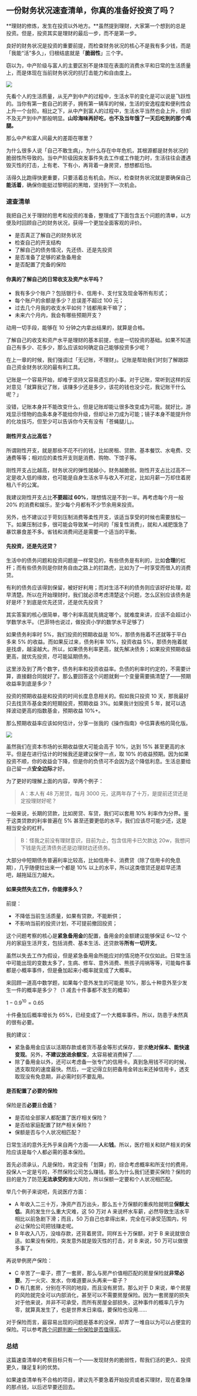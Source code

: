 ## 一份财务状况速查清单，你真的准备好投资了吗？

**理财的修炼，发生在投资以外地方。**虽然提到理财，大家第一个想到的总是投资。但是，投资其实是理财的最后一步，而不是第一步。

良好的财务状况是投资的重要前提，而检查财务状况的核心不是我有多少钱，而是「我能“活”多久」，归根结底就是「**脆弱性**」三个字。

窃以为，中产阶级与富人的主要区别不是体现在表面的消费水平和日常的生活质量上，而是体现在当前财务状况的抗打击能力和自由度上。

![](%E8%B4%A2%E5%8A%A1%E7%A8%B3%E5%AE%9A%E6%80%A7.jpg)

先看个人的生活质量，从无产到中产的过程中，生活水平的变化是可以说是飞跃性的。当你有第一套自己的房子，拥有第一辆车的时候，生活的安逸程度和便利性会上升一个台阶。相比之下，从中产到富人的过程中，生活水平当然也会上升，但却不及无产到中产那般明显。**山珍海味再好吃，也不及当年饿了一天后吃到的那个鸡腿。**

那么中产和富人间最大的差距在哪里？

为什么很多人说「自己不敢生病」，为什么存在中年危机，其根源都是财务状况的脆弱性所导致的。当中产阶级因突发事件失去工作或工作能力时，生活往往会遭遇毁灭性的打击，上有老、下有小，再背着一身房贷，想想都后怕。

活得久比跑得快更重要，只要活着总有机会。所以，检查财务状况就是要确保自己**能活着**，确保你能挺过黎明前的黑暗，坚持到下一次机会。

### 速查清单

我把自己关于理财的思考和投资的准备，整理成了下面包含五个问题的清单，以方便及时回顾自己的财务状况，获得一个更加全面客观的评价。
- 是否真正了解自己的财务状况
- 检查自己的开支结构
- 了解自己的债务情况，先还债、还是先投资
- 是否准备了足够的紧急备用金
- 是否配置了完备的保险

#### 你真的了解自己的日常收支及资产水平吗？

* 我有多少个账户？包括银行卡、信用卡、支付宝及现金等所有形式；
* 每个账户的余额是多少？总误差不超过 100 元；
* 过去几个月我的收支水平如何？钱都用来干嘛了；
* 未来六个月内，我会有哪些预期开支？

动用一切手段，能够在 10 分钟之内拿出结果的，就算是合格。

了解自己的收支和资产水平是理财的基本前提，也是一切投资的基础。如果不知道自己有多少、花多少，那么应该如何确定自己能够投资多少呢？

在上一章的时候，我们强调过「无记账，不理财」。记账是帮助我们时刻了解跟踪自己资金财务状况的最有利工具。

记账是一个容易开始，却难于坚持又容易遗忘的小事。对于记账，常听到这样的反对意见「就算我记了账，该赚多少还是多少，该花的钱也没少花，我记账干什么呢？」

没错，记账本身并不能改变什么，但是记账却能让很多改变成为可能。就好比，游戏显示怪物的血条本身不能给你升级，但却让补刀成为可能；镜子本身不能提升你的化妆技巧，但至少可以告诉你今天有没有「苍蝇腿儿」。

#### 刚性开支占比高低？

所谓刚性开支，就是那些不花不行的钱，比如房租、贷款、基本餐饮、水电费、交通费等等；相对应的柔性开支则是消费、购物、下馆子等。

刚性开支占比越高，财务状况的弹性就越小，财务越脆弱。刚性开支占比过高不一定是收入低的缘故，也可能是自身生活水平与收入不对定，比如月薪一万却住着房租八千的公寓。

我建议刚性开支占比**不要超过 60%**，理想情况是不到一半。再考虑每个月一般 20% 的消费和娱乐，至少每个月都有不少节余用来投资。

另外，也不建议过于苛刻压制消费等柔性开支，该适当享受的时候也需要放松一下。如果压制过多，很可能会导致某一时间的「报复性消费」，就和人减肥饿急了暴饮暴食差不多。省钱和消费间还是需要一个适当的平衡。

#### 先投资，还是先还贷？

生活中的债务问题和投资问题是一样常见的，有些债务是有利的，比如**合理**的杠杆；而有些债务则是你财务自由之路上的拦路虎，比如为了一时享受而借入的消费贷。

有利的债务应该得到保留，被好好利用；而对生活不利的债务则应该好好处理，趁早清楚。所以在开始理财时，我们就必须考虑清楚这个问题，怎么区别应该债务是好是坏？到底是优先还贷，还是优先投资？

其实答案的核心很简单，哪个利率高就先搞定哪个。就难度来讲，应该不会超过小学数学水平。（巴菲特也说过，做投资小学的数学水平足够了）

如果债务利率时 5%，我们投资的预期收益是 10%，那债务拖着不还就等于平白多来 5% 的收益。而如果反过来，债务利率 10%，投资收益 5%，那债务拖着就是找虐，越滚越大。所以，如果债务利率更高，就先解决债务；如果投资预期收益更高，就优先投资，尽可能延期债务。

这里涉及到了两个数字，债务利率和投资收益率。负债的利率时约定的，不需要计算，直接翻合同就好了。那么要回答这个问题就剩一个变量需要搞清楚了——预期收益率到底是多少？

投资的预期收益是和投资的时间长度息息相关的。假如我只投资 10 天，那我最好只去找货币基金类的短期投资，预期收益 3%。如果我计划投资 5 年，就可以选择波动更高的指数基金，预期收益 10%+。

那么预期收益率应该如何估计，分享一张我的《操作指南》中估算表格的简化版。

![](%E6%94%B6%E7%9B%8A%E7%8E%87%E4%BC%B0%E7%AE%97.png)

虽然我们在资本市场的长期收益很大可能会高于 10%，达到 15% 甚至更高的水平。但是在进行估计的时候我还是建议保守一点，取 10% 的收益预期。因为如果投资不顺，你的收益会下降，但是你的负债可不会因为这个降低利息。生活总要给自己留一点**安全边际**才好。

为了更好的理解上面的内容，举两个例子：

> A：本人有 48 万房贷，每月 3000 元，这两年存了十万，是提前还贷还是定投理财好呢？

一般来说，长期的贷款，比如房贷、车贷，我们可以套用 10% 利率作为分界。鉴于这类贷款的利率普遍在 5% 甚至还要更低的水平，我们应该尽可能少还，这是相当安全的杠杆。

> B：怪我之前没有理财意识，目前为止，包含信用卡已欠款达 20w，我想问下钱是先还清债务还是边理财边还债务。

大部分中短期债务普遍利率比较高，比如信用卡、消费贷（除了信用卡的免息期），几乎随便拉出来一个都是 10% 以上的水平，所以这类借贷还是趁早还清吧，越拖延压力越大。

#### 如果突然失去工作，你能撑多久？

前提：

* 不降低当前生活质量，如果有贷款，不能断供；
* 不影响当前的投资计划，不可提前撤回投资；

这个问题考察的核心是**紧急备用金**的配置，备用金的金额建议能够保证 6～12 个月的家庭生活开支，包括消费、基本生活、还贷款等**所有一切开支**。

虽然以失去工作为假设，但是紧急备用金所能应对的情况绝不仅仅如此。日常生活中可能出现的变数太多了，生病、修车、意外消费、熊孩子闯祸等等，可能每件事都是小概率事件，但是叠加起来小概率就变成了大概率。

来回顾一道高中数学题，如果每个意外发生的可能是 10%，那么十种意外至少发生一件的概率是多少？（1 减去十件事都不发生的概率）

$1 - 0.9^{10} = 0.65$

十件叠加后概率增长为 65%，已经变成了一个大概率事件。所以，防患于未然真的很有必要。

我的建议：

* 紧急备用金应该以活期存款或者货币基金等形式保存，要求**绝对保本、能快速变现**。另外，**不建议放进余额宝**，太容易被消费掉了……
* 除了备用金以外，还可以考虑备一张专门的信用卡。真到急用钱不可的时候，透支取现的速度最快。然后，一定记得立刻把备用金转出来还掉信用卡，透支取现没有免息期，非必需时刻不要乱用。

#### 是否配置了必要的保险

保险是否**必要**且**合适**？

* 是否给全部家人都配置了医疗相关保险？
* 是否给家庭配置了财产相关保险？
* 保额是否与个人状况相匹配？

日常生活的意外无外乎来自两个方面——**人**和**钱**。所以，医疗相关和财产相关的保险应该是每个人都必需的基本保险。

首先必须承认，凡是保险，肯定没有「划算」的，综合考虑概率和所支付的费用，投保人一定是亏的，不然保险公司怎么赚钱。那么为什么我们还要买保险？保险的目的是为了防范**无法承受的**重大风险，所以保额一定要和个人状况相匹配。

举几个例子来说吧，先说医疗方面：

* A 年收入二三十万，净资产百万出头，那么五十万保额的重疾险就明显**保额太低**。真的发生什么重大灾难，这 50 万对 A 来说杯水车薪，必然导致生活水平相比以前急剧下滑；而且，50 万自己也拿得出来，完全在可承受范围内，何必让保险公司把钱赚走呢。
* B 年收入八万，没啥存款，还背着房贷。同样五十万保额，对于 B 来说就很合适。如果没有保险，突发意外就是毁灭性的打击，对 B 来说，50 万可以做很多事了。

再说举例房产保险：

* C 辛苦了一辈子，攒了一套房，那么与房产价值相匹配的房屋保险就**非常必要**。万一火灾、发水，你难道要从头再来一辈子？
* D 有几套房，分别在不同的地段，而且没有房贷。那么对于 D 来说，单个房屋的风险就完全可以内部消化，甚至可以不需要房屋保险。因为一套房屋的损失对于他来说，并非不可承受，而所有房屋全部损失，这种事件的概率几乎为零，就算真发生了，也是世界末日来临，要保险也没用……

对于保险而言，最容易出现的问题是基本的没保，却弄了一堆自以为可以占便宜的保险。可以参考[两个问题判断一份保险是否值得买](https://sspai.com/post/40917)。

### 总结

这篇速查清单的考察目标只有一个——发现财务的脆弱性，帮我们活的更久、投资更久，赚足复利的优势。

如果速查清单有不合格的项目，建议先不要急着开始投资或者买理财，现在着急赚的那点钱，以后迟早要还回去。
